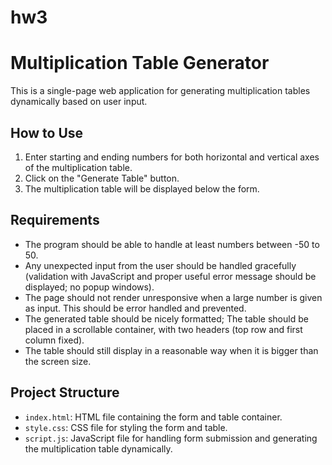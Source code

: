 # hw3

# Multiplication Table Generator

This is a single-page web application for generating multiplication tables dynamically based on user input.

## How to Use

1. Enter starting and ending numbers for both horizontal and vertical axes of the multiplication table.
2. Click on the "Generate Table" button.
3. The multiplication table will be displayed below the form.

## Requirements

- The program should be able to handle at least numbers between -50 to 50.
- Any unexpected input from the user should be handled gracefully (validation with JavaScript and proper useful error message should be displayed; no popup windows).
- The page should not render unresponsive when a large number is given as input. This should be error handled and prevented.
- The generated table should be nicely formatted; The table should be placed in a scrollable container, with two headers (top row and first column fixed).
- The table should still display in a reasonable way when it is bigger than the screen size.

## Project Structure

- `index.html`: HTML file containing the form and table container.
- `style.css`: CSS file for styling the form and table.
- `script.js`: JavaScript file for handling form submission and generating the multiplication table dynamically.
